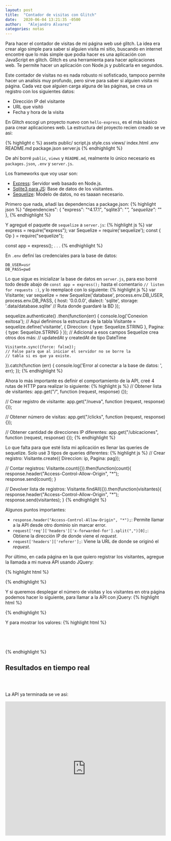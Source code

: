 ```yaml
---
layout: post
title:  "Contador de visitas con Glitch"
date:   2020-06-04 13:21:35 -0500
author:   "Alejandro Alvarez"
categories: notas
---
```


Para hacer el contador de visitas de mi página web usé glitch. La idea era crear algo simple para saber si alguien visita mi sitio, buscando en internet encontré que lo más simple que podia hacer es una aplicación con JavaScript en glitch. Glitch es una herramienta para hacer aplicaciones web. Te permite hacer un aplicación con Node.js y publicarla en segundos.

Este contador de visitas no es nada robusto ni sofisticado, tampoco permite hacer un analisis muy profundo, pero sirve para saber si alguien visita mi página. Cada vez que alguien carga alguna de las páginas, se crea un registro con los siguientes datos:

- Dirección IP del visitante
- URL que visitó
- Fecha y hora de la visita

En Glitch escogí un proyecto nuevo con `hello-express`, es el más básico para crear aplicaciones web.
La estructura del proyecto recien creado se ve asi:

{% highlight c %}
assets
public/
    script.js
    style.css
views/
    index.html
.env
README.md
package.json
server.js
{% endhighlight %}

De ahí borré `public`, `views` y `README.md`, realmente lo único necesario es `packages.json`, `.env` y `server.js`.


Los frameworks que voy usar son:
- [Express](https://expressjs.com): Servidor web basado en Node.js.
- [Sqlite3 para JS](https://github.com/mapbox/node-sqlite3): Base de datos de los visitantes.
- [Sequelize](https://sequelize.org): Modelo de datos, no es taaaan necesario.

Primero que nada, añadí las dependencias a package.json:
{% highlight json %}
"dependencies": {
    "express": "^4.17.1",
    "sqlite3": "*",
    "sequelize": "*"
},
{% endhighlight %}

Y agregué el paquete de `sequelize` a `server.js`:
{% highlight js %}
var express = require("express");
var Sequelize = require('sequelize');
const { Op } = require("sequelize");

const app = express();
.
.
.
{% endhighlight %}

En `.env` definí las credenciales para la base de datos:
```
DB_USER=usr
DB_PASS=pwd
```

Lo que sigue es inicializar la base de datos en `server.js`, para eso borré todo desde abajo de `const app = express();` hasta el comentario `// listen for requests :)`, y lo reemplacé con lo siguiente:
{% highlight js %}
var Visitante;
var sequelize = new Sequelize('database', process.env.DB_USER, process.env.DB_PASS, {
  host: '0.0.0.0',
  dialect: 'sqlite',
  storage: '.data/database.sqlite' // Ruta donde guardaré la BD
});


sequelize.authenticate()
  .then(function(err) {
    console.log('Conexion exitosa');
    // Aqui definimos la estructura de la tabla
    Visitante = sequelize.define('visitante', {
        Direccion: { type: Sequelize.STRING },
        Pagina: { type: Sequelize.STRING }
    });
    // Adicional a esos campos Sequelize crea otros dos más:
    // updatedAt y createdAt de tipo DateTime

    Visitante.sync({force: false});
    // False para que al iniciar el servidor no se borre la
    // tabla si es que ya existe.
  }).catch(function (err) {
    console.log('Error al conectar a la base de datos: ', err);
  });
{% endhighlight %}

Ahora lo más importante es definir el comportamiento de la API, creé 4 rutas de HTTP para realizar lo siguiente:
{% highlight js %}
// Obtener lista de visitantes:
app.get("/", function (request, response) {});

// Crear registro de visitante:
app.get("/nueva", function (request, response) {});

// Obtener número de visitas:
app.get("/clicks", function (request, response) {});

// Obtener cantidad de direcciones IP diferentes:
app.get("/ubicaciones", function (request, response) {});
{% endhighlight %}

Lo que falta para que esté lista mi aplicación es llenar las queries de sequelize. Solo usé 3 tipos de queries diferentes:
{% highlight js %}
// Crear registro:
Visitante.create({ Direccion: ip, Pagina: pag});

// Contar registros:
Visitante.count({}).then(function(count){
    response.header("Access-Control-Allow-Origin", "*");
    response.send(count);
}

// Devolver lista de registros:
Visitante.findAll({}).then(function(visitantes){
    response.header("Access-Control-Allow-Origin", "*");
    response.send(visitantes);
}
{% endhighlight %}


Algunos puntos importantes:

- `response.header("Access-Control-Allow-Origin", "*");`: Permite llamar a la API desde otro dominio sin marcar error.
- `request['req']['headers']['x-forwarded-for'].split(",")[0];`: Obtiene la dirección IP de donde viene el *request*.
- `request['headers']['referer'];`: Viene la URL de donde se originó el *request*.


Por último, en cada página en la que quiero registrar los visitantes, agregue la llamada a mi nueva API usando JQuery:

{% highlight html %}
<script src="https://code.jquery.com/jquery-3.5.1.min.js"></script>
<script>
    $.get("https://<repo-de-glitch>.glitch.me/nueva");
</script>
{% endhighlight %}

Y si queremos desplegar el número de visitas y los visitantes en otra página podemos hacer lo siguiente, para llamar a la API con jQuery:
{% highlight html %}
<script src="https://code.jquery.com/jquery-3.5.1.min.js"></script>
<script>
    $(function(){
        $("#includedContent").load("https://<repo-de-glitch>.glitch.me/");
    });
    $(function(){
        $("#counts").load("https://<repo-de-glitch>.glitch.me/ubicaciones");
    });
    $(function(){
        $("#visitas").load("https://<repo-de-glitch>.glitch.me/clicks");
    });
</script>
{% endhighlight %}

Y para mostrar los valores:
{% highlight html %}
<div class="container">
    <h2 id="visitas"></h2>
    <h2 id="counts"></h2>
    <br>
    <pre><code id="includedContent"></code></pre>
</div>
{% endhighlight %}

<h2>Resultados en tiempo real</h2>
<script src="https://code.jquery.com/jquery-3.5.1.min.js"></script>
<script>
    $(function(){
        $("#includedContent").load("https://achieved-golden-writer.glitch.me/");
    });
    $(function(){
        $("#counts").load("https://achieved-golden-writer.glitch.me/ubicaciones");
    });
    $(function(){
        $("#visitas").load("https://achieved-golden-writer.glitch.me/clicks");
    });
</script>
<div class="container">
    <div id="visitas"></div>
    <div id="counts"></div>
    <br>
    <pre><code id="includedContent"></code></pre>
</div>


La API ya terminada se ve asi:
<div class="glitch-embed-wrap" style="height: 420px; width: 100%;">
  <iframe
    src="https://glitch.com/embed/#!/embed/butter-jazzy-hearing?path=server.js&previewSize=0"
    title="butter-jazzy-hearing on Glitch"
    allow="geolocation; microphone; camera; midi; vr; encrypted-media"
    style="height: 100%; width: 100%; border: 0;">
  </iframe>
</div>
